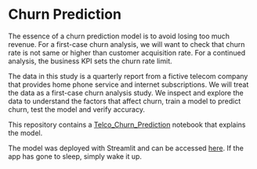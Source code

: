 # Churn Prediction
The essence of a churn prediction model is to avoid losing too much revenue.
For a first-case churn analysis, we will want to check that churn rate is not same or higher than customer acquisition rate. For a continued analysis, the business KPI sets the churn rate limit.

The data in this study is a quarterly report from a fictive telecom company that provides home phone service and internet subscriptions. We will treat the data as a first-case churn analysis study. We inspect and explore the data to understand the factors that affect churn, train a model to predict churn, test the model and verify accuracy.

This repository contains a [Telco_Churn_Prediction](https://github.com/ItunuoluwaOlowoye/Churn-Prediction/blob/main/Telco_Churn_Prediction.ipynb) notebook that explains the model.

The model was deployed with Streamlit and can be accessed [here](https://churn-prediction-itee.streamlit.app/). If the app has gone to sleep, simply wake it up.
